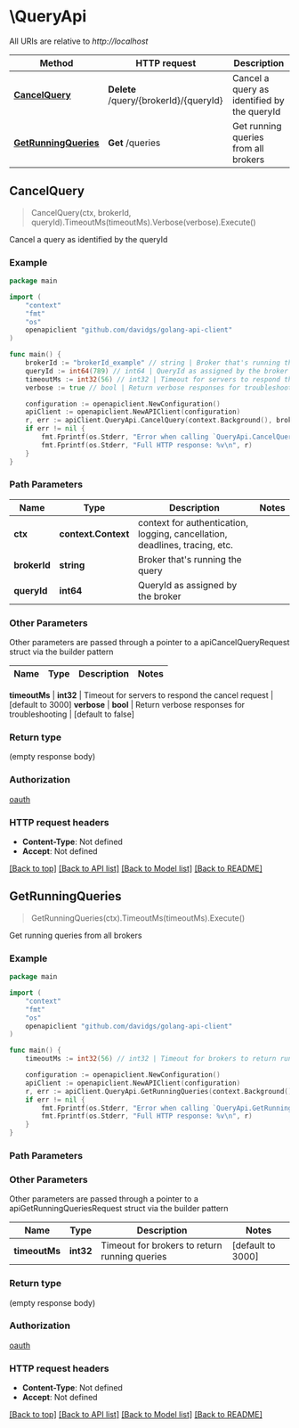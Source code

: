 # \QueryApi

All URIs are relative to *http://localhost*

Method | HTTP request | Description
------------- | ------------- | -------------
[**CancelQuery**](QueryApi.md#CancelQuery) | **Delete** /query/{brokerId}/{queryId} | Cancel a query as identified by the queryId
[**GetRunningQueries**](QueryApi.md#GetRunningQueries) | **Get** /queries | Get running queries from all brokers



## CancelQuery

> CancelQuery(ctx, brokerId, queryId).TimeoutMs(timeoutMs).Verbose(verbose).Execute()

Cancel a query as identified by the queryId



### Example

```go
package main

import (
    "context"
    "fmt"
    "os"
    openapiclient "github.com/davidgs/golang-api-client"
)

func main() {
    brokerId := "brokerId_example" // string | Broker that's running the query
    queryId := int64(789) // int64 | QueryId as assigned by the broker
    timeoutMs := int32(56) // int32 | Timeout for servers to respond the cancel request (optional) (default to 3000)
    verbose := true // bool | Return verbose responses for troubleshooting (optional) (default to false)

    configuration := openapiclient.NewConfiguration()
    apiClient := openapiclient.NewAPIClient(configuration)
    r, err := apiClient.QueryApi.CancelQuery(context.Background(), brokerId, queryId).TimeoutMs(timeoutMs).Verbose(verbose).Execute()
    if err != nil {
        fmt.Fprintf(os.Stderr, "Error when calling `QueryApi.CancelQuery``: %v\n", err)
        fmt.Fprintf(os.Stderr, "Full HTTP response: %v\n", r)
    }
}
```

### Path Parameters


Name | Type | Description  | Notes
------------- | ------------- | ------------- | -------------
**ctx** | **context.Context** | context for authentication, logging, cancellation, deadlines, tracing, etc.
**brokerId** | **string** | Broker that&#39;s running the query |
**queryId** | **int64** | QueryId as assigned by the broker |

### Other Parameters

Other parameters are passed through a pointer to a apiCancelQueryRequest struct via the builder pattern


Name | Type | Description  | Notes
------------- | ------------- | ------------- | -------------


 **timeoutMs** | **int32** | Timeout for servers to respond the cancel request | [default to 3000]
 **verbose** | **bool** | Return verbose responses for troubleshooting | [default to false]

### Return type

 (empty response body)

### Authorization

[oauth](../README.md#oauth)

### HTTP request headers

- **Content-Type**: Not defined
- **Accept**: Not defined

[[Back to top]](#) [[Back to API list]](../README.md#documentation-for-api-endpoints)
[[Back to Model list]](../README.md#documentation-for-models)
[[Back to README]](../README.md)


## GetRunningQueries

> GetRunningQueries(ctx).TimeoutMs(timeoutMs).Execute()

Get running queries from all brokers



### Example

```go
package main

import (
    "context"
    "fmt"
    "os"
    openapiclient "github.com/davidgs/golang-api-client"
)

func main() {
    timeoutMs := int32(56) // int32 | Timeout for brokers to return running queries (optional) (default to 3000)

    configuration := openapiclient.NewConfiguration()
    apiClient := openapiclient.NewAPIClient(configuration)
    r, err := apiClient.QueryApi.GetRunningQueries(context.Background()).TimeoutMs(timeoutMs).Execute()
    if err != nil {
        fmt.Fprintf(os.Stderr, "Error when calling `QueryApi.GetRunningQueries``: %v\n", err)
        fmt.Fprintf(os.Stderr, "Full HTTP response: %v\n", r)
    }
}
```

### Path Parameters



### Other Parameters

Other parameters are passed through a pointer to a apiGetRunningQueriesRequest struct via the builder pattern


Name | Type | Description  | Notes
------------- | ------------- | ------------- | -------------
 **timeoutMs** | **int32** | Timeout for brokers to return running queries | [default to 3000]

### Return type

 (empty response body)

### Authorization

[oauth](../README.md#oauth)

### HTTP request headers

- **Content-Type**: Not defined
- **Accept**: Not defined

[[Back to top]](#) [[Back to API list]](../README.md#documentation-for-api-endpoints)
[[Back to Model list]](../README.md#documentation-for-models)
[[Back to README]](../README.md)

